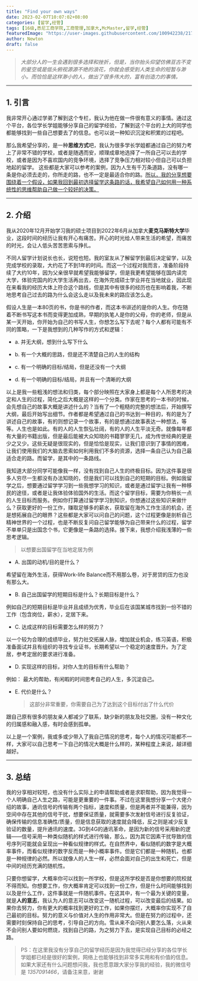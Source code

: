 ```yaml
---
title: "Find your own ways"
date: 2023-02-07T10:07:02+08:00
categories: [留学,经管]
tags: [16级,悉尼工商学院,工商管理,加拿大,McMaster,留学,经管]
featuredImage: "https://user-images.githubusercontent.com/100942238/217129130-dc8ae35f-0da3-4186-8c41-e5305efd40aa.png"
author: Newton
draft: false
---
```


> *大部分人的一生会遇到很多选择和挫折，但是，当你抬头仰望仿佛亘古不变的星空或是低头俯视源源不绝的浪花，你就会感受到人类生命的短暂与渺小。而恰恰是这样渺小的人，做出了很多伟大的，富有创造力的事情。*

---

## 1. 引言

我非常开心通过学弟了解到这个专栏，我认为他在做一件很有意义的事情。通过这个平台，各位学长学姐能够分享自己的留学经验，了解到这个平台的上大的同学也都能够找到一些自己想要去了的信息。也可以说一种知识沉淀和积累的过程吧。

那么我希望分享的，是一种**思维方式**吧，我认为很多学长学姐都通过自己的努力考上了非常不错的学校，或者是随遇而安，顺理成章地选择了一所自己可以去的学校，或者是因为不喜欢国内的竞争环境，选择了竞争压力相对较小但自己可以负担地起的留学。 这些都是大家可以参考的案例，因为人生有千万条道路，没有哪一条是你必须去走的，你所走的路，也不一定是最适合你的路。<u>所以，我的分享想要围绕着一个假设，如果我回到最初选择留学这条路的话，我希望自己如何用一种系统性的思维帮助自己做一个较好的决策。</u>



---

## 2. 介绍

我从2020年12月开始学习我的硕士项目到2022年6月从加拿大**麦克马斯特大学**毕业，这段时间的经历让我有开心有痛苦。开心的时光给人带来生活的希望，而痛苦的时光，会让人低头苦苦思索与挣扎。

不同人留学计划说长也长，说短也短。我的室友从了解留学到最后决定留学，以及完成学校的录取，大约花了不到1年的时间。而这一个过程对我而言，准备阶段持续了大约10年，因为父亲很早就希望我能够留学，但是我更希望能够在国内读完大学，体验完国内的大学生活再出去，在海外完成硕士学业并在当地就业，因此现在来看我的经历大体上符合这个路线，但是其中有很多的经历也在影响着我，不断地思考自己过去的路为什么会这么走以及我未来的路应该怎么走。

假设人生是一本80页的书，你是书的作者，而这本书讲述的是你的人生。你在随着不断书写这本书而变得更加成熟，早期的执笔人是你的父母，你的老师，但是从某一天开始，你开始为自己的书写人生，你想怎么写下去呢？每个人都有可能有不同的策略，一下是我想到的几种写作的方式和逻辑：

- a. 并无大纲，想到什么写下什么

- b. 有一个大概的思路，但是还不清楚自己的人生的结构

- c. 有一个明确的目标/结局，但是还没有一个大纲

- d. 有一个明确的目标/结局，并且有一个清晰的大纲

以上是我一些粗浅的想法和归类，每个部分映照在大家身上都是每个人所思考的决定和人生的过程，简化之后大概是这样的一个分类。作家在思考的一本书的时候，会先想自己的故事大概是讲述什么的？当有了一个粗糙的完整的想法后，开始撰写大纲，最后开始写出细节。作者都是希望通过自己的书达到一种目的，有的是为了讲述自己的故事，有的则想记录一个故事，有的是想通过故事表达一种想法，等等。人生也是如此。有的人的人生恢弘壮阔，有的人的人生平淡无奇。就像每年都有大量的书籍出版，但是最后能被大众知晓的书籍寥寥无几，成为传世经典的更是少之又少。这些无疑是很现实的，但是恰恰是现实，让我们意识到了事情的困难，让我们使用我们的大脑去思索如何利用我们不多的资源，选择一条自己认为自己最适合走的路。而留学，是其中的一条路线。

我知道大部分同学可能像我一样，没有找到自己人生的终极目标。因为这件事是很多人穷尽一生都没有办法知晓的，但是我们可以找到自己的短期的目标。例如我留学之后，想要通过留学学习到一些我想学习的知识，或者是通过留学让我有一种移民的途径，或者是让我体验体验国外的生活。而这个留学目标，需要为你稍长一点的人生目标而服务。例如你打算通过留学学习到知识，你想通过这些知识来做什么？获取更好的一份工作，赚取足够多的薪水，获取留在海外工作生活的机会，还是想拓展自己的眼界？这些都是大家可以问自己的问题，这个过程更像是剖析自己精神世界的一个过程，也是不断反复问自己留学能够为自己带来什么的过程，留学不单单只是出国念个书，它更像是一条路的选择。接下来，我想介绍我浅薄的一些思考逻辑。

> 以想要出国留学在当地定居为例

- A. 出国的动机/目的是什么？

希望留在海外生活，获得Work-life Balance而不用那么卷，对于房贷的压力也没有那么大。

- B. 自己出国留学的短期目标是什么？长期目标是什么？

例如自己的短期目标是毕业并且成绩为优秀，毕业后在该国某城市找到一份不错的工作（包含岗位，薪水），定居下来。

- C. 达成这样的目标需要怎么样的努力？

以一个较为合理的成绩毕业，努力社交拓展人脉，增加就业机会，练习英语，积极准备面试并且有组织的寻找专业证书，长期希望以一个稳定的速度晋升。为了定居，参考定居的要求进行准备。

- D. 实现这样的目标，对你人生的目标有什么帮助？

例如： 最大的帮助，有闲暇的时间思考自己的人生，多沉淀自己。

- E. 代价是什么？

  > 这部分非常重要，你需要自己为了达到这个目标付出了什么代价

跟自己原有很多的朋友亲人都减少了联系，缺少新的朋友及社交圈，没有一种文化的归属感和融入感，有时会感到孤单。

以上是一个案例，我或多或少带入了我自己情况的思考，每个人的情况可能都不一样，大家可以自己思考一下自己的情况大概是什么样的，某种程度上来说，越详细越好。 



---

 

## 3. 总结

我的分享相对较短，也没有什么实际上的申请帮助或者是求职帮助，因为我觉得一个人明确自己人生之路，可能是更重要的一件事。不过在这里我想分享一个大佬介绍的故事，通讯信号的传输有两个指标，速度和质量，但是两者并不能兼得，因为空间中存在其他的信号干扰，想要保证质量，就需要多次发射信号进行反复验证，确保传输的信息准确性/质量，但是信息获取的速度就会降低，反之则是减少反复验证的数量，提升通讯的速度。3G到4G的通讯革命，是因为新的信号采用新的逻辑——信号采用一种类似随机的样式进行传输，那么，因为其它因素干扰导致的信号序列可能就会呈现出一种看似规律的样式。在自然界中，看似随机的数字是大概率事件，而看似规律的数字反而是一种小概率事件。但是它们都是一种随机，也都是一种规律的必然。所以就像人的人生一样，必然会面对自己的出生和死亡，但是中间的经历充满的随机性。

只要你想留学，大概率你可以找到一所学校，但是这所学校是否是你想要的院校就不得而知。你想要工作，你大概率肯定可以找到一份工作，但是什么时间能够找到以及是什么工作，这件事就是一件随机事件。在这其中，有一个最为关键的变量，就是**人的意志**，我认为人的意志可以改变这一随机过程，可以改变最后的结果。如果你去努力，你有更大的概率找到更好的工作，如果你摆烂，大概率你实现不了自己最初的目标。努力的意义与价值对人生的作用非常大。但是在努力的过程中，还需要时刻保持自己的思考，引导自己的方向。雪从来不会问别人要怎么落，火从来不会问别人要如何燃烧，找到自己的路，为之努力下去，是实现自己目标的必经之路。

 

> PS：在这里我没有分享自己的留学经历是因为我觉得已经分享的各位学长学姐都已经是很好的案例，网络上也能够找到非常多实用和有价值的信息。如果大家还有什么问题想问我，我也愿意跟大家分享我的经验，我的微信号是 *1357091466*，请备注来意，谢谢

 







